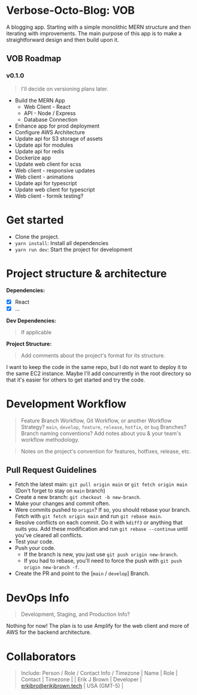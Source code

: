 # Verbose-Octo-Blog: VOB

A blogging app. Starting with a simple monolithic MERN structure and then iterating with improvements. The main purpose of this app is to make a straightforward design and then build upon it.

## VOB Roadmap

### v0.1.0
> I'll decide on versioning plans later.

- Build the MERN App
  * Web Client - React
  * API - Node / Express
  * Database Connection
- Enhance app for prod deployment
- Configure AWS Architecture
- Update api for S3 storage of assets
- Update api for modules
- Update api for redis
- Dockerize app
- Update web client for scss
- Web client - responsive updates
- Web client - animations
- Update api for typescript
- Update web client for typescript
- Web client - formik testing?

# Get started
 - Clone the project.
 - `yarn install`: Install all dependencies
 - `yarn run dev`: Start the project for development

# Project structure & architecture

 **Dependencies:**

  - [x] React
  - [x] ...

  **Dev Dependencies:**

  > If applicable

 **Project Structure:**

 > Add comments about the project's format for its structure.
 
I want to keep the code in the same repo, but I do not want to deploy it to the same EC2 instance. Maybe I'll add concurrently in the root directory so that it's easier for others to get started and try the code.

# Development Workflow
> Feature Branch Workflow, Git Workflow, or another Workflow Strategy? `main`, `develop`, `feature`, `release`, `hotfix`, or `bug` Branches? Branch naming conventions? Add notes about you & your team's workflow methodology.

> Notes on the project's convention for features, hotfixes, release, etc.

## Pull Request Guidelines
   * Fetch the latest main: `git pull origin main` or `git fetch origin main` (Don't forget to stay on `main` branch)
   * Create a new branch: `git checkout -b new-branch`.
   * Make your changes and commit often.
   * Were commits pushed to `origin`? If so, you should rebase your branch. Fetch with `git fetch origin main` and run
   `git rebase main`.
   * Resolve conflicts on each commit. Do it with `kdiff3` or anything that suits you. Add these modification and run `git rebase --continue` until you've cleared all conflicts.
   * Test your code.
   * Push your code.
      - If the branch is new, you just use `git push origin new-branch`.
      - If you had to rebase, you'll need to force the push with `git push origin new-branch -f`.
   * Create the PR and point to the [`main` / `develop`] Branch.

# DevOps Info
> Development, Staging, and Production Info?

Nothing for now! The plan is to use Amplify for the web client and more of AWS for the backend architecture.

# Collaborators
> Include: Person / Role / Contact Info / Timezone
| Name | Role | Contact | Timezone |
| Erik J Brown | Developer | erkjbro@erikjbrown.tech | USA (GMT-5) |
